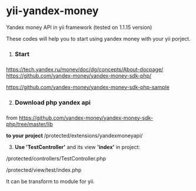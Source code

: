 # yii-yandex-money
Yandex money API in yii framework (tested on 1.1.15 version)

These codes will help you to start using yandex money with your yii porject.


1. <h3>Start<h3/>
  https://tech.yandex.ru/money/doc/dg/concepts/About-docpage/ 
  https://github.com/yandex-money/yandex-money-sdk-php/ 

  https://github.com/yandex-money/yandex-money-sdk-php-sample 
 
2. <h3>Download php yandex api<h3/>

  from https://github.com/yandex-money/yandex-money-sdk-php/tree/master/lib
  
 <b> to your project   </b>  /protected/extensions/yandexmoneyapi/

3. <b>Use 'TestController'</b> and its view <b>'index'</b> in project:

  /protected/controllers/TestController.php

  /protected/view/test/index.php




It can be transform to module for yii.
